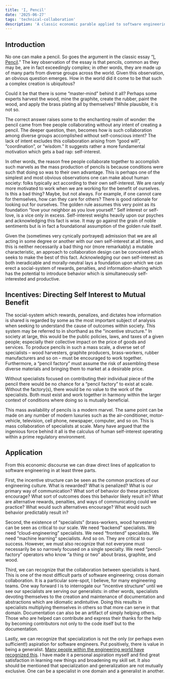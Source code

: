 ```yaml
---
title: 'I, Pencil'
date: '2025-06-27'
tags: 'technical-collaboration'
description: 'A classic economic parable applied to software engineering.'
---
```


## Introduction

No one can make a pencil. So goes the argument in the classic essay “[I, Pencil](https://fee.org/ebooks/i-pencil/).” The key observation of the essay is that pencils, common as they may be, are in fact exceedingly complex; in other words, they are made up of many parts from diverse groups across the world. Given this observation, an obvious question emerges. How in the world did it come to be that such a complex creation is ubiquitous?

Could it be that there is some “master-mind” behind it all? Perhaps some experts harvest the wood, mine the graphite, create the rubber, paint the wood, and apply the brass plating all by themselves? While plausible, it is not so.

The correct answer raises some to the enchanting realm of wonder: the pencil came from free people collaborating without any intent of creating a pencil. The deeper question, then, becomes how is such collaboration among diverse groups accomplished without self-conscious intent? The lack of intent excludes this collaboration arising from “good will”, “coordination”, or “wisdom.” It suggests rather a more fundamental motivation which gets a bad rap: self-interest.

In other words, the reason free people collaborate together to accomplish such marvels as the mass production of pencils is because conditions were such that doing so was to their own advantage. This is perhaps one of the simplest and most obvious observations one can make about human society: folks typically act according to their own self-interest. We are rarely more motivated to work when we are working for the benefit of ourselves. Is this a bad thing? Maybe, but not always. For example, if one cannot care for themselves, how can they care for others? There is good rationale for looking out for ourselves. The golden rule assumes this very point as its foundation “love your neighbor as you love yourself.” Self interest or self-love, is a vice only in excess. Self-interest weighs heavily upon our psyches and acknowledging this fact is wise. It may go against the grain of noble sentiments but is in fact a foundational assumption of the golden rule itself.

Given the (sometimes very cynically portrayed) admission that we are all acting in some degree or another with our own self-interest at all times, and this is neither necessarily a bad thing nor (more remarkably) a mutable characteristic, an approach to collaboration design can be conceived which seeks to make the best of this fact. Acknowledging our own self-interest as both ineradicable and morally-neutral lays a foundation upon which we can erect a social-system of rewards, penalties, and information-sharing which has the potential to introduce behavior which is simultaneously self-interested and productive.

## Incentives: Directing Self Interest to Mutual Benefit

The social-system which rewards, penalizes, and dictates how information is shared is regarded by some as the most important subject of analysis when seeking to understand the cause of outcomes within society. This system may be referred to in shorthand as the "incentive structure.” In society at large, this would be the public policies, laws, and taxes of a given people; especially their collective impact on the price of goods and services. To produce pencils in such a mass scale, a diverse set of specialists – wood harvesters, graphite producers,
brass-workers, rubber manufacturers and so on – must be encouraged to work together. Furthermore, a “pencil factory” must assume the risk of assembling these diverse materials and bringing them to market at a desirable price.

Without specialists focused on contributing their individual piece of the pencil there would be no chance for a “pencil factory” to exist at scale. Without the factory(s), there would be no value to the work of the specialists. Both must exist and work together in harmony within the larger context of conditions where doing so is mutually beneficial.

This mass availability of pencils is a modern marvel. The same point can be made on any number of modern luxuries such as the air-conditioner, motor-vehicle, television, cell phone, newspaper, computer, and so on. This is mass collaboration of specialists at scale. Many have argued that the ingenious force behind it all is the calculus of human self-interest operating within a prime regulatory environment.

## Application

From this economic discourse we can draw direct lines of application to software engineering in at least three parts.

First, the incentive structure can be seen as the common practices of our engineering culture. What is rewarded? What is penalized? What is our primary way of communication? What sort of behavior do these practices encourage? What sort of outcomes does this behavior likely result in? What are alternative rewards, penalties, and ways of communicating could we practice? What would such alternatives encourage? What would such behavior predictably result in?

Second, the existence of “specialists” (brass-workers, wood harvesters) can be seen as critical to our scale. We need “backend” specialists. We need “cloud-engineering” specialists. We need “frontend” specialists. We need “machine learning” specialists. And so on. They are critical to our success. However, we must also recognize that not everyone must necessarily be so narrowly focused on a single specialty. We need “pencil-factory” operators who know “a thing or two” about brass, graphite, and wood.

Third, we can recognize that the collaboration between specialists is hard. This is one of the most difficult parts of software engineering; cross domain collaboration. It is a particular sore-spot, I believe, for many engineering teams. One way forward I is to interrogate our “incentive structure” until we see our specialists are serving our generalists: in other words, specialists devoting themselves to the creation and maintenance of documentation and abstractions which are idiomatic andintuitive. Doing this results in specialists multiplying themselves in others so that more can serve in that domain. Documentation can also be an artifact of simply helping others. Those who are helped can contribute and express their thanks for the help by becoming contributors not only to the code itself but to the documentation.

Lastly, we can recognize that specialization is not the only (or perhaps even sufficient!) aspiration for software engineers. Put positively, there is value in being a generalist. [Many people within the engineering world have recognized this](https://martinfowler.com/articles/expert-generalist.html). I have made it a personal aspiration
myself and find great satisfaction in learning new things and broadening my skill set. It also should be mentioned that specialization and generalization are not mutually exclusive. One can be a specialist in one domain and a generalist in another.

